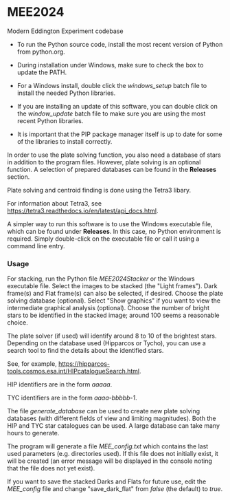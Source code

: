 # MEE2024
Modern Eddington Experiment codebase

- To run the Python source code, install the most recent version of Python from python.org.

- During installation under Windows, make sure to check the box to update the PATH.

- For a Windows install, double click the _windows_setup_ batch file to install the needed Python libraries.

- If you are installing an update of this software, you can double click on the _window_update_ batch file to make sure you are using the most recent Python libraries. 

- It is important that the PIP package manager itself is up to date for some of the libraries to install correctly.

In order to use the plate solving function, you also need a database of stars in addition to the program files.
However, plate solving is an optional function. A selection of prepared databases can be found in the **Releases** section.

Plate solving and centroid finding is done using the Tetra3 libary.

For information about Tetra3, see https://tetra3.readthedocs.io/en/latest/api_docs.html.

A simpler way to run this software is to use the Windows executable file, which can be found under **Releases**.
In this case, no Python environment is required. Simply double-click on the executable file or call it using a command line entry.


### **Usage**

For stacking, run the Python file _MEE2024Stacker_ or the Windows executable file.
Select the images to be stacked (the "Light frames").
Dark frame(s) and Flat frame(s) can also be selected, if desired.
Choose the plate solving database (optional).
Select "Show graphics" if you want to view the intermediate graphical analysis (optional).
Choose the number of bright stars to be identified in the stacked image; around 100 seems a reasonable choice.

The plate solver (if used) will identify around 8 to 10 of the brightest stars.
Depending on the database used (Hipparcos or Tycho), you can use a search tool to find the details about the identified stars.

See, for example, https://hipparcos-tools.cosmos.esa.int/HIPcatalogueSearch.html.

HIP identifiers are in the form _aaaaa_.

TYC identifiers are in the form _aaaa-bbbbb-1_.

The file _generate_database_ can be used to create new plate solving databases (with different fields of view and limiting magnitudes).
Both the HIP and TYC star catalogues can be used. A large database can take many hours to generate.

The program will generate a file _MEE_config.txt_ which contains the last used parameters (e.g. directories used).
If this file does not initially exist, it will be created (an error message will be displayed in the console noting that the file does not yet exist).

If you want to save the stacked Darks and Flats for future use, edit the _MEE_config_ file and change "save_dark_flat" from _false_ (the default) to _true_.



